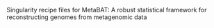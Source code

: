 Singularity recipe files for MetaBAT: A robust statistical framework for reconstructing genomes from metagenomic data
